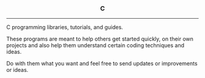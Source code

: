 <center><h3>C</h3></center>
<hr />

C programming libraries, tutorials, and guides.

These programs are meant to help others get started quickly, 
on their own projects and also help them understand certain 
coding techniques and ideas.

Do with them what you want and feel free to send updates or 
improvements or ideas.
